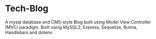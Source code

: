 # Tech-Blog
A mysql database and CMS-style Blog built using Model View Controller (MVC) paradigm. Built using MySQL2, Express, Sequelize, Bulma, Handlebars and dotenv.
